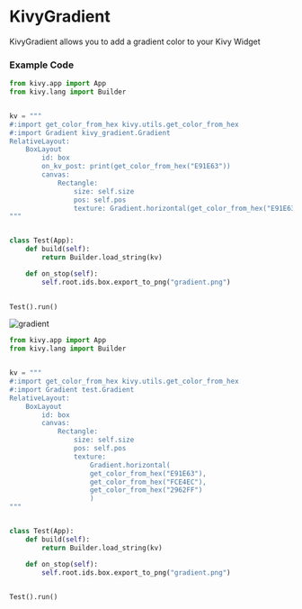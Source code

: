 # KivyGradient
KivyGradient allows you to add a gradient color to your Kivy Widget


### Example Code

```python
from kivy.app import App
from kivy.lang import Builder


kv = """
#:import get_color_from_hex kivy.utils.get_color_from_hex
#:import Gradient kivy_gradient.Gradient
RelativeLayout:
    BoxLayout
        id: box
        on_kv_post: print(get_color_from_hex("E91E63"))
        canvas:
            Rectangle:
                size: self.size
                pos: self.pos
                texture: Gradient.horizontal(get_color_from_hex("E91E63"), get_color_from_hex("FCE4EC"))
"""


class Test(App):
    def build(self):
        return Builder.load_string(kv)

    def on_stop(self):
        self.root.ids.box.export_to_png("gradient.png")
        

Test().run()
```
![gradient](https://user-images.githubusercontent.com/42192162/132244508-113ea626-371f-486f-9702-fdea0f4214a7.png)


```python
from kivy.app import App
from kivy.lang import Builder


kv = """
#:import get_color_from_hex kivy.utils.get_color_from_hex
#:import Gradient test.Gradient
RelativeLayout:
    BoxLayout
        id: box
        canvas:
            Rectangle:
                size: self.size
                pos: self.pos
                texture: 
                    Gradient.horizontal(
                    get_color_from_hex("E91E63"), 
                    get_color_from_hex("FCE4EC"), 
                    get_color_from_hex("2962FF")
                    )
"""


class Test(App):
    def build(self):
        return Builder.load_string(kv)

    def on_stop(self):
        self.root.ids.box.export_to_png("gradient.png")
        

Test().run()

```